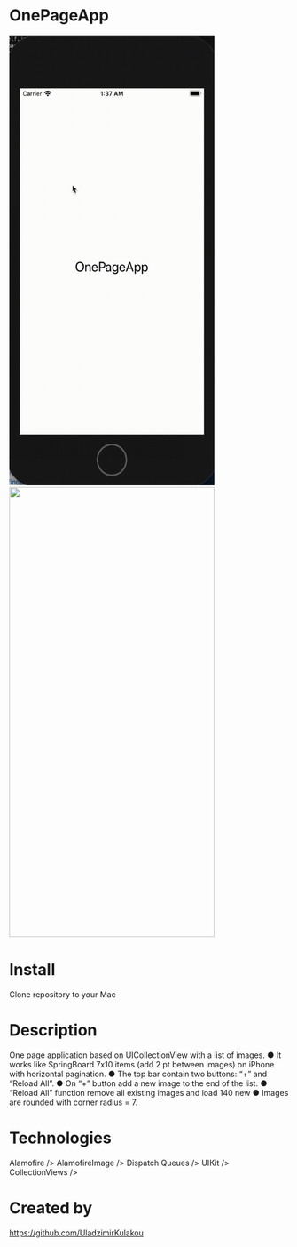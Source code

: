 # OnePageApp


<img src="https://github.com/UladzimirKulakou/OnePageApp/blob/main/1.gif" width="370" height="810" />
<img src="https://github.com/UladzimirKulakou/OnePageApp/blob/main/1-2.gif" width="370" height="810" />


# Install

Clone repository to your Mac 

# Description

One page application based on UICollectionView with a list of images. 
●    It works like SpringBoard 7x10 items (add 2 pt between images) on iPhone with horizontal pagination. 
●    The top bar contain two buttons: “+” and “Reload All”. 
●    On “+” button add a new image to the end of the list. 
●    “Reload All” function remove all existing images and load 140 new 
●    Images are rounded with corner radius = 7.

# Technologies

Alamofire />
AlamofireImage />
Dispatch Queues />
UIKit />
CollectionViews />


# Created by

https://github.com/UladzimirKulakou

